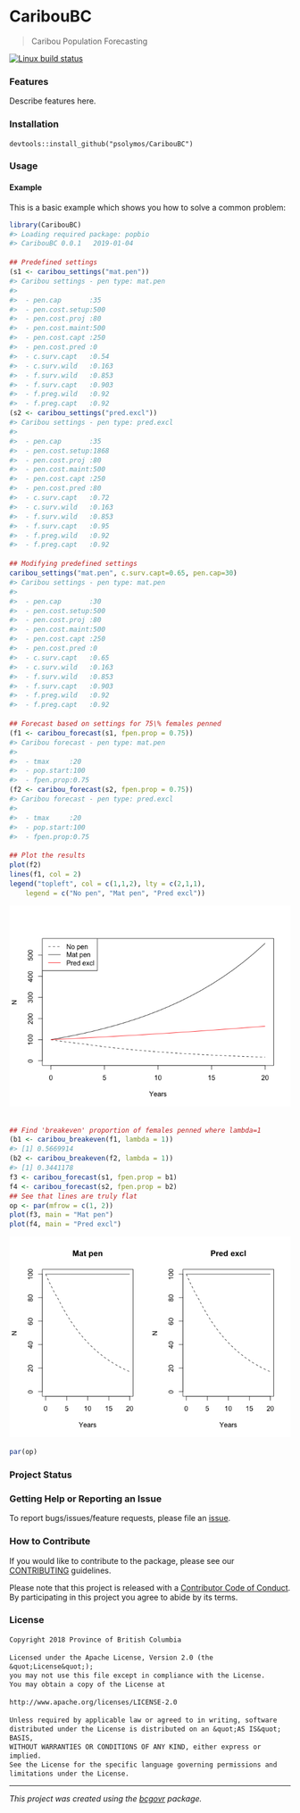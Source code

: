CaribouBC
=========

> Caribou Population Forecasting

[![Linux build
status](https://travis-ci.org/psolymos/CaribouBC.svg?branch=master)](https://travis-ci.org/psolymos/CaribouBC)

### Features

Describe features here.

### Installation

    devtools::install_github("psolymos/CaribouBC")

### Usage

#### Example

This is a basic example which shows you how to solve a common problem:

``` r
library(CaribouBC)
#> Loading required package: popbio
#> CaribouBC 0.0.1   2019-01-04

## Predefined settings
(s1 <- caribou_settings("mat.pen"))
#> Caribou settings - pen type: mat.pen 
#> 
#>  - pen.cap       :35
#>  - pen.cost.setup:500
#>  - pen.cost.proj :80
#>  - pen.cost.maint:500
#>  - pen.cost.capt :250
#>  - pen.cost.pred :0
#>  - c.surv.capt   :0.54
#>  - c.surv.wild   :0.163
#>  - f.surv.wild   :0.853
#>  - f.surv.capt   :0.903
#>  - f.preg.wild   :0.92
#>  - f.preg.capt   :0.92
(s2 <- caribou_settings("pred.excl"))
#> Caribou settings - pen type: pred.excl 
#> 
#>  - pen.cap       :35
#>  - pen.cost.setup:1868
#>  - pen.cost.proj :80
#>  - pen.cost.maint:500
#>  - pen.cost.capt :250
#>  - pen.cost.pred :80
#>  - c.surv.capt   :0.72
#>  - c.surv.wild   :0.163
#>  - f.surv.wild   :0.853
#>  - f.surv.capt   :0.95
#>  - f.preg.wild   :0.92
#>  - f.preg.capt   :0.92

## Modifying predefined settings
caribou_settings("mat.pen", c.surv.capt=0.65, pen.cap=30)
#> Caribou settings - pen type: mat.pen 
#> 
#>  - pen.cap       :30
#>  - pen.cost.setup:500
#>  - pen.cost.proj :80
#>  - pen.cost.maint:500
#>  - pen.cost.capt :250
#>  - pen.cost.pred :0
#>  - c.surv.capt   :0.65
#>  - c.surv.wild   :0.163
#>  - f.surv.wild   :0.853
#>  - f.surv.capt   :0.903
#>  - f.preg.wild   :0.92
#>  - f.preg.capt   :0.92

## Forecast based on settings for 75\% females penned
(f1 <- caribou_forecast(s1, fpen.prop = 0.75))
#> Caribou forecast - pen type: mat.pen 
#> 
#>  - tmax     :20
#>  - pop.start:100
#>  - fpen.prop:0.75
(f2 <- caribou_forecast(s2, fpen.prop = 0.75))
#> Caribou forecast - pen type: pred.excl 
#> 
#>  - tmax     :20
#>  - pop.start:100
#>  - fpen.prop:0.75

## Plot the results
plot(f2)
lines(f1, col = 2)
legend("topleft", col = c(1,1,2), lty = c(2,1,1),
    legend = c("No pen", "Mat pen", "Pred excl"))
```

![](README-example-1.png)

``` r

## Find 'breakeven' proportion of females penned where lambda=1
(b1 <- caribou_breakeven(f1, lambda = 1))
#> [1] 0.5669914
(b2 <- caribou_breakeven(f2, lambda = 1))
#> [1] 0.3441178
f3 <- caribou_forecast(s1, fpen.prop = b1)
f4 <- caribou_forecast(s2, fpen.prop = b2)
## See that lines are truly flat
op <- par(mfrow = c(1, 2))
plot(f3, main = "Mat pen")
plot(f4, main = "Pred excl")
```

![](README-example-2.png)

``` r
par(op)
```

### Project Status

### Getting Help or Reporting an Issue

To report bugs/issues/feature requests, please file an
[issue](https://github.com/psolymos/CaribouBC/issues/).

### How to Contribute

If you would like to contribute to the package, please see our
[CONTRIBUTING](CONTRIBUTING.md) guidelines.

Please note that this project is released with a [Contributor Code of
Conduct](CODE_OF_CONDUCT.md). By participating in this project you agree
to abide by its terms.

### License

    Copyright 2018 Province of British Columbia

    Licensed under the Apache License, Version 2.0 (the &quot;License&quot;);
    you may not use this file except in compliance with the License.
    You may obtain a copy of the License at

    http://www.apache.org/licenses/LICENSE-2.0

    Unless required by applicable law or agreed to in writing, software distributed under the License is distributed on an &quot;AS IS&quot; BASIS,
    WITHOUT WARRANTIES OR CONDITIONS OF ANY KIND, either express or implied.
    See the License for the specific language governing permissions and limitations under the License.

------------------------------------------------------------------------

*This project was created using the
[bcgovr](https://github.com/bcgov/bcgovr) package.*

